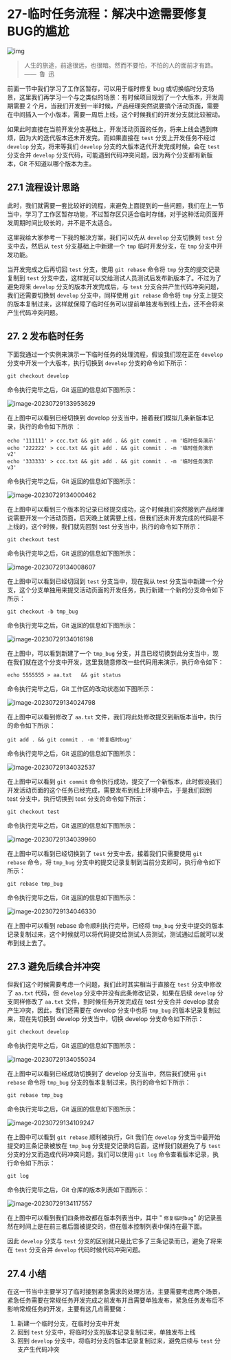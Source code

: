 # 27-临时任务流程：解决中途需要修复BUG的尴尬

![img](https://img4.mukewang.com/5dd1d384000100a206400359.jpg)

> 人生的旅途，前途很远，也很暗。然而不要怕，不怕的人的面前才有路。—— 鲁 迅

前面一节中我们学习了工作区暂存，可以用于临时修复 bug 或切换临时分支场景，这里我们再学习一个与之类似的场景：有时候项目规划了一个大版本，开发周期需要 2 个月，当我们开发到一半时候，产品经理突然说要搞个活动页面，需要在中间插入一个小版本，需要一周后上线，这个时候我们的开发分支就比较被动。

如果此时直接在当前开发分支基础上，开发活动页面的任务，将来上线会遇到麻烦，因为大的迭代版本还未开发完。而如果直接在 `test` 分支上开发任务不经过 `develop` 分支，将来等我们 `develop` 分支的大版本迭代开发完成时候，会在 `test` 分支合并 `develop` 分支代码，可能遇到代码冲突问题，因为两个分支都有新版本，Git 不知道以哪个版本为主。

## 27.1 流程设计思路

此时，我们就需要一套比较好的流程，来避免上面提到的一些问题，我们在上一节当中，学习了工作区暂存功能，不过暂存区只适合临时存储，对于这种活动页面开发周期时间比较长的，并不是不太适合。

这里我给大家参考一下我的解决方案，我们可以先从 `develop` 分支切换到 `test` 分支中去，然后从 `test` 分支基础上中新建一个 `tmp` 临时开发分支，在 `tmp` 分支中开发功能。

当开发完成之后再切回 `test` 分支，使用 `git rebase` 命令将 `tmp` 分支的提交记录复制到 `test` 分支中去，这样就可以交给测试人员测试后发布新版本了。不过为了避免将来 `develop` 分支的版本开发完成后，与 `test` 分支合并产生代码冲突问题，我们还需要切换到 `develop` 分支中，同样使用 `git rebase` 命令将 `tmp` 分支上提交的版本复制过来，这样就保障了临时任务可以提前单独发布到线上去，还不会将来产生代码冲突问题。

## 27. 2 发布临时任务

下面我通过一个实例来演示一下临时任务的处理流程，假设我们现在正在 `develop` 分支中开发一个大版本，执行切换到 `develop` 分支的命令如下所示：

```
git checkout develop
```

命令执行完毕之后，Git 返回的信息如下图所示：

![image-20230729133953629](./assets/image-20230729133953629.png)

在上图中可以看到已经切换到 develop 分支当中，接着我们模拟几条新版本记录，执行的命令如下所示 ：

```
echo '111111' > ccc.txt && git add . && git commit . -m '临时任务演示'
echo '222222' > ccc.txt && git add . && git commit . -m '临时任务演示 v2'
echo '333333' > ccc.txt && git add . && git commit . -m '临时任务演示 v3'
```

命令执行完毕之后，Git 返回的信息如下图所示：

![image-20230729134000462](./assets/image-20230729134000462.png)

在上图中可以看到三个版本的记录已经提交成功，这个时候我们突然接到产品经理说需要开发一个活动页面，后天晚上就需要上线，但我们还未开发完成的代码是不上线的，这个时候，我们就先回到 test 分支当中，执行的命令如下所示：

```
git checkout test
```

命令执行完毕之后，Git 返回的信息如下图所示：

![image-20230729134008607](./assets/image-20230729134008607.png)

在上图中可以看到已经切回到 `test` 分支当中，现在我从 test 分支当中新建一个分支，这个分支单独用来提交活动页面的开发任务，执行新建一个新的分支命令如下所示：

```
git checkout -b tmp_bug
```

命令执行完毕之后，Git 返回的信息如下图所示：

![image-20230729134016198](./assets/image-20230729134016198.png)

在上图中，可以看到新建了一个 `tmp_bug` 分支，并且已经切换到此分支当中，现在我们就在这个分支中开发，这里我随意修改一些代码用来演示，执行命令如下：

```
echo 5555555 > aa.txt   && git status
```

命令执行完毕之后，Git 工作区的改动状态如下图所示：

![image-20230729134024798](./assets/image-20230729134024798.png)

在上图中可以看到修改了 `aa.txt` 文件，我们将此处修改提交到新版本当中，执行的命令如下所示：

```
git add . && git commit . -m '修复临时bug'
```

命令执行完毕之后，Git 返回的信息如下图所示：

![image-20230729134032537](./assets/image-20230729134032537.png)

在上图中可以看到 `git commit` 命令执行成功，提交了一个新版本，此时假设我们开发活动页面的这个任务已经完成，需要发布到线上环境中去，于是我们回到 test 分支中，执行切换到 test 分支的命令如下所示：

```
git checkout test
```

命令执行完毕之后，Git 返回的信息如下图所示：

![image-20230729134039960](./assets/image-20230729134039960.png)

在上图中可以看到已经切换到了 `test` 分支中去，接着我们只需要使用 `git rebase` 命令，将 `tmp_bug` 分支中的提交记录复制到当前分支即可，执行命令如下所示：

```
git rebase tmp_bug
```

命令执行完毕之后，Git 返回的信息如下图所示：

![image-20230729134046330](./assets/image-20230729134046330.png)

在上图中可以看到 rebase 命令顺利执行完毕，已经将 `tmp_bug` 分支中提交的版本记录复制过来，这个时候就可以将代码提交给测试人员测试，测试通过后就可以发布到线上去了。

## 27.3 避免后续合并冲突

但我们这个时候需要考虑一个问题，我们此时其实相当于直接在 `test` 分支中修改了 `aa.txt` 代码，但 `develop` 分支中并没有此条修改记录，如果在后续 `develop` 分支同样修改了 `aa.txt` 文件，到时候任务开发完成在 test 分支合并 develop 就会产生冲突，因此，我们还需要在 develop 分支中也将 `tmp_bug` 的版本记录复制过来，现在先切换到 develop 分支当中，切换 develop 分支命令如下所示：

```
git checkout develop
```

命令执行完毕之后，Git 返回的信息如下图所示：

![image-20230729134055034](./assets/image-20230729134055034.png)

在上图中可以看到已经成功切换到了 develop 分支当中，然后我们使用 `git rebase` 命令将 `tmp_bug` 分支的版本复制过来，执行的命令如下所示：

```
git rebase tmp_bug
```

命令执行完毕之后，Git 返回的信息如下图所示：

![image-20230729134109247](./assets/image-20230729134109247.png)

在上图中可以看到 `git rebase` 顺利被执行，Git 我们在 `develop` 分支当中最开始提交的三条记录被放在 `tmp_bug` 分支提交记录的后面，这样我们就避免了与 `test` 分支的分叉而造成代码冲突问题，我们可以使用 `git log` 命令查看版本记录，执行命令如下所示：

```
git log
```

命令执行完毕之后，Git 仓库的版本列表如下图所示：

![image-20230729134117557](./assets/image-20230729134117557.png)

在上图中可以看到我们四条修改都在版本列表当中，其中 " `修复临时bug`" 的记录虽然在时间上是在前三者后面被提交的，但在版本控制列表中保持在最下面。

因此 `develop` 分支与 `test` 分支的区别就只是比它多了三条记录而已，避免了将来在 `test` 分支合并 `develop` 代码时候代码冲突问题。

## 27.4 小结

在这一节当中主要学习了临时接到紧急需求的处理方法，主要需要考虑两个场景，紧急任务需要在常规任务开发完成之前发布并且需要单独发布，紧急任务发布后不影响常规任务的开发，主要有这几点需要做：

1. 新建一个临时分支，在临时分支中开发
2. 回到 `test` 分支中，将临时分支的版本记录复制过来，单独发布上线
3. 回到 `develop` 分支中，将临时分支的版本记录复制过来，避免后续与 `test` 分支产生代码冲突
